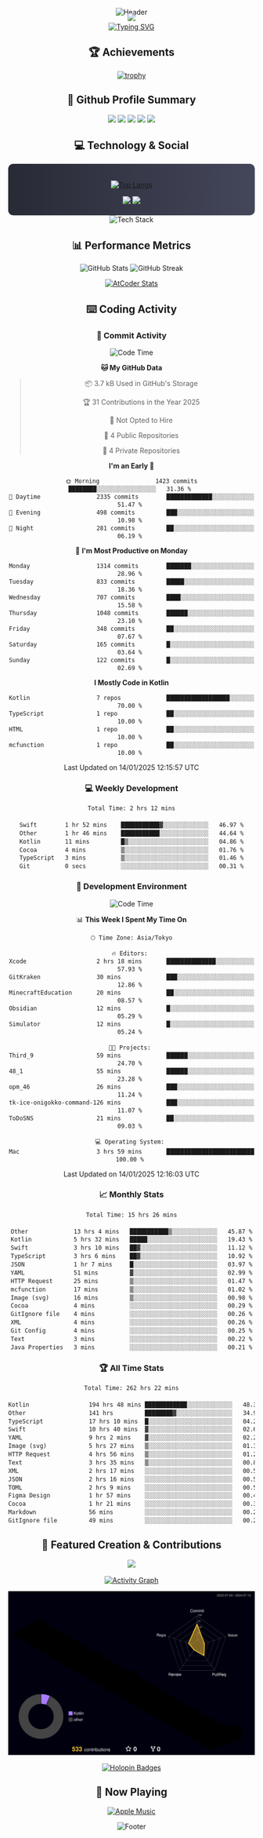 <div align="center">
  
![Header](https://capsule-render.vercel.app/api?type=waving&color=gradient&customColorList=12&height=300&section=header&text=Welcome%20to%20Batapii's%20Universe&fontSize=50&animation=fadeIn&fontAlignY=40&desc=Android%20Developer%20|%20Kotlin%20LOVE%20)

<div style="margin-top: -20px;">
  <img src="https://readme-typing-svg.herokuapp.com/?lines=Crafting+Android+Experiences;Building+Tomorrow's+Apps+Today;Always+Learning,+Always+Growing&font=Fira%20Code&center=true&width=440&height=45&color=f75c7e&vCenter=true&size=22&pause=1000">
</div>

<a href="https://git.io/typing-svg">
  <img src="https://readme-typing-svg.demolab.com?font=Fira+Code&weight=600&size=28&duration=4000&pause=1000&center=true&vCenter=true&width=800&lines=Hey+there!+I'm+Batapii+%F0%9F%91%8B;Android+Developer+from+Japan+%F0%9F%87%AF%F0%9F%87%B5" alt="Typing SVG" />
</a>

## 🏆 Achievements

[![trophy](https://github-profile-trophy.vercel.app/?username=batapii&theme=onestar&no-frame=true&no-bg=true&column=8&rank=SECRET,SSS,SS,S,AAA,AA,A,B,C,?&margin-w=10&margin-h=10)](https://github.com/ryo-ma/github-profile-trophy)

## 🎯 Github Profile Summary

<div align="center">
  <img src="http://github-profile-summary-cards.vercel.app/api/cards/profile-details?username=batapii&theme=radical" />
  <img src="http://github-profile-summary-cards.vercel.app/api/cards/repos-per-language?username=batapii&theme=radical" />
  <img src="http://github-profile-summary-cards.vercel.app/api/cards/most-commit-language?username=batapii&theme=radical" />
  <img src="http://github-profile-summary-cards.vercel.app/api/cards/stats?username=batapii&theme=radical" />
  <img src="http://github-profile-summary-cards.vercel.app/api/cards/productive-time?username=batapii&theme=radical" />
</div>

## 💻 Technology & Social

<div align="center" style="background: linear-gradient(to right, #282A36, #44475A); padding: 20px; border-radius: 10px;">

[![Top Langs](https://github-readme-stats.vercel.app/api/top-langs/?username=batapii
)](https://github.com/anuraghazra/github-readme-stats)

<div style="margin-top: 15px">
<a href="https://github.com/batapii"><img src="https://img.shields.io/github/followers/batapii?style=for-the-badge&logo=github&label=Follow&color=ff6e96&labelColor=282A36"/></a>
<a href="https://twitter.com/batapii3939"><img src="https://img.shields.io/twitter/follow/batapii?style=for-the-badge&logo=twitter&color=1DA1F2&labelColor=282A36&label= Twitter"/></a>
</div>

</div>

<div align="center">
<img src="https://github-readme-tech-stack.vercel.app/api/cards?title=Tech+Stack&align=center&titleAlign=center&fontSize=20&lineHeight=10&lineCount=4&theme=github_dark&width=800&bg=%230D1117&badge=%23161B22&border=%2321262D&titleColor=%2358A6FF&line1=kotlin%2Ckotlin%2C0095D5%3Bandroid%2Candroid%2C00ff00%3Bjetpackcompose%2Cjetpack%2C4285F4%3B&line2=swift%2Cswift%2CFA7343%3Bfirebase%2Cfirebase%2CFFCA28%3Bgithub%2Cgithub%2C181717%3B&line3=typescript%2Ctypescript%2C3178C6%3Bgraphql%2Cgraphql%2CE10098%3Bsupabase%2Csupabase%2C3FCF8E%3B&line4=gradle%2Cgradle%2C02303A%3Bgitkraken%2Cgitkraken%2C179287%3Bpostman%2Cpostman%2CFF6C37%3B" alt="Tech Stack" />
</div>



## 📊 Performance Metrics

<div align="center">

![GitHub Stats](https://github-readme-stats.vercel.app/api?username=batapii&show_icons=true&theme=radical&hide_border=true&bg_color=0D1117)
![GitHub Streak](https://github-readme-streak-stats.herokuapp.com/?user=batapii&theme=radical&hide_border=true&background=0D1117)

[![AtCoder Stats](https://atcoder-readme-stats.vercel.app/stats/batapii3939?theme=dark&show_history=5&width=495)](https://github.com/iwbc-mzk/atcoder-readme-stats)

</div>

## ⌨️ Coding Activity

### 🌟 Commit Activity
<!--START_SECTION:commit-stats-->
![Code Time](http://img.shields.io/badge/Code%20Time-403%20hrs%2022%20mins-blue)

**🐱 My GitHub Data** 

> 📦 3.7 kB Used in GitHub's Storage 
 > 
> 🏆 31 Contributions in the Year 2025
 > 
> 🚫 Not Opted to Hire
 > 
> 📜 4 Public Repositories 
 > 
> 🔑 4 Private Repositories 
 > 
**I'm an Early 🐤** 

```text
🌞 Morning                1423 commits        ████████░░░░░░░░░░░░░░░░░   31.36 % 
🌆 Daytime                2335 commits        █████████████░░░░░░░░░░░░   51.47 % 
🌃 Evening                498 commits         ███░░░░░░░░░░░░░░░░░░░░░░   10.98 % 
🌙 Night                  281 commits         ██░░░░░░░░░░░░░░░░░░░░░░░   06.19 % 
```
📅 **I'm Most Productive on Monday** 

```text
Monday                   1314 commits        ███████░░░░░░░░░░░░░░░░░░   28.96 % 
Tuesday                  833 commits         █████░░░░░░░░░░░░░░░░░░░░   18.36 % 
Wednesday                707 commits         ████░░░░░░░░░░░░░░░░░░░░░   15.58 % 
Thursday                 1048 commits        ██████░░░░░░░░░░░░░░░░░░░   23.10 % 
Friday                   348 commits         ██░░░░░░░░░░░░░░░░░░░░░░░   07.67 % 
Saturday                 165 commits         █░░░░░░░░░░░░░░░░░░░░░░░░   03.64 % 
Sunday                   122 commits         █░░░░░░░░░░░░░░░░░░░░░░░░   02.69 % 
```


**I Mostly Code in Kotlin** 

```text
Kotlin                   7 repos             ██████████████████░░░░░░░   70.00 % 
TypeScript               1 repo              ██░░░░░░░░░░░░░░░░░░░░░░░   10.00 % 
HTML                     1 repo              ██░░░░░░░░░░░░░░░░░░░░░░░   10.00 % 
mcfunction               1 repo              ██░░░░░░░░░░░░░░░░░░░░░░░   10.00 % 
```




 Last Updated on 14/01/2025 12:15:57 UTC
<!--END_SECTION:commit-stats-->

### 💻 Weekly Development
<!--START_SECTION:wakatime-->

```txt
Total Time: 2 hrs 12 mins

Swift        1 hr 52 mins    ███████████▓░░░░░░░░░░░░░   46.97 %
Other        1 hr 46 mins    ███████████░░░░░░░░░░░░░░   44.64 %
Kotlin       11 mins         █▒░░░░░░░░░░░░░░░░░░░░░░░   04.86 %
Cocoa        4 mins          ▒░░░░░░░░░░░░░░░░░░░░░░░░   01.76 %
TypeScript   3 mins          ▒░░░░░░░░░░░░░░░░░░░░░░░░   01.46 %
Git          0 secs          ░░░░░░░░░░░░░░░░░░░░░░░░░   00.31 %
```

<!--END_SECTION:wakatime-->

### 🔨 Development Environment
<!--START_SECTION:dev-stats-->
![Code Time](http://img.shields.io/badge/Code%20Time-403%20hrs%2022%20mins-blue)

📊 **This Week I Spent My Time On** 

```text
🕑︎ Time Zone: Asia/Tokyo

🔥 Editors: 
Xcode                    2 hrs 18 mins       ██████████████░░░░░░░░░░░   57.93 % 
GitKraken                30 mins             ███░░░░░░░░░░░░░░░░░░░░░░   12.86 % 
MinecraftEducation       20 mins             ██░░░░░░░░░░░░░░░░░░░░░░░   08.57 % 
Obsidian                 12 mins             █░░░░░░░░░░░░░░░░░░░░░░░░   05.29 % 
Simulator                12 mins             █░░░░░░░░░░░░░░░░░░░░░░░░   05.24 % 

🐱‍💻 Projects: 
Third_9                  59 mins             ██████░░░░░░░░░░░░░░░░░░░   24.70 % 
48_1                     55 mins             ██████░░░░░░░░░░░░░░░░░░░   23.28 % 
opm_46                   26 mins             ███░░░░░░░░░░░░░░░░░░░░░░   11.24 % 
tk-ice-onigokko-command-126 mins             ███░░░░░░░░░░░░░░░░░░░░░░   11.07 % 
ToDoSNS                  21 mins             ██░░░░░░░░░░░░░░░░░░░░░░░   09.03 % 

💻 Operating System: 
Mac                      3 hrs 59 mins       █████████████████████████   100.00 % 
```


 Last Updated on 14/01/2025 12:16:03 UTC
<!--END_SECTION:dev-stats-->

### 📈 Monthly Stats
<!--START_SECTION:wakamonth-->

```txt
Total Time: 15 hrs 26 mins

Other             13 hrs 4 mins   ███████████▒░░░░░░░░░░░░░   45.87 %
Kotlin            5 hrs 32 mins   █████░░░░░░░░░░░░░░░░░░░░   19.43 %
Swift             3 hrs 10 mins   ██▓░░░░░░░░░░░░░░░░░░░░░░   11.12 %
TypeScript        3 hrs 6 mins    ██▓░░░░░░░░░░░░░░░░░░░░░░   10.92 %
JSON              1 hr 7 mins     █░░░░░░░░░░░░░░░░░░░░░░░░   03.97 %
YAML              51 mins         ▓░░░░░░░░░░░░░░░░░░░░░░░░   02.99 %
HTTP Request      25 mins         ▒░░░░░░░░░░░░░░░░░░░░░░░░   01.47 %
mcfunction        17 mins         ▒░░░░░░░░░░░░░░░░░░░░░░░░   01.02 %
Image (svg)       16 mins         ▒░░░░░░░░░░░░░░░░░░░░░░░░   00.98 %
Cocoa             4 mins          ░░░░░░░░░░░░░░░░░░░░░░░░░   00.29 %
GitIgnore file    4 mins          ░░░░░░░░░░░░░░░░░░░░░░░░░   00.26 %
XML               4 mins          ░░░░░░░░░░░░░░░░░░░░░░░░░   00.26 %
Git Config        4 mins          ░░░░░░░░░░░░░░░░░░░░░░░░░   00.25 %
Text              3 mins          ░░░░░░░░░░░░░░░░░░░░░░░░░   00.22 %
Java Properties   3 mins          ░░░░░░░░░░░░░░░░░░░░░░░░░   00.21 %
```

<!--END_SECTION:wakamonth-->

### 🏆 All Time Stats
<!--START_SECTION:wakaalltime-->

```txt
Total Time: 262 hrs 22 mins

Kotlin                 194 hrs 48 mins ████████████░░░░░░░░░░░░░   48.30 %
Other                  141 hrs         ████████▓░░░░░░░░░░░░░░░░   34.96 %
TypeScript             17 hrs 10 mins  █░░░░░░░░░░░░░░░░░░░░░░░░   04.26 %
Swift                  10 hrs 40 mins  ▓░░░░░░░░░░░░░░░░░░░░░░░░   02.65 %
YAML                   9 hrs 2 mins    ▓░░░░░░░░░░░░░░░░░░░░░░░░   02.24 %
Image (svg)            5 hrs 27 mins   ▒░░░░░░░░░░░░░░░░░░░░░░░░   01.35 %
HTTP Request           4 hrs 56 mins   ▒░░░░░░░░░░░░░░░░░░░░░░░░   01.23 %
Text                   3 hrs 35 mins   ▒░░░░░░░░░░░░░░░░░░░░░░░░   00.89 %
XML                    2 hrs 17 mins   ░░░░░░░░░░░░░░░░░░░░░░░░░   00.57 %
JSON                   2 hrs 16 mins   ░░░░░░░░░░░░░░░░░░░░░░░░░   00.56 %
TOML                   2 hrs 9 mins    ░░░░░░░░░░░░░░░░░░░░░░░░░   00.54 %
Figma Design           1 hr 57 mins    ░░░░░░░░░░░░░░░░░░░░░░░░░   00.49 %
Cocoa                  1 hr 21 mins    ░░░░░░░░░░░░░░░░░░░░░░░░░   00.34 %
Markdown               56 mins         ░░░░░░░░░░░░░░░░░░░░░░░░░   00.24 %
GitIgnore file         49 mins         ░░░░░░░░░░░░░░░░░░░░░░░░░   00.21 %
```

<!--END_SECTION:wakaalltime-->


## 🌟 Featured Creation & Contributions

<div align="center">
  <a href="https://github.com/batapii/ToDoSNS">
    <img src="https://github-readme-stats.vercel.app/api/pin/?username=batapii&repo=ToDoSNS&theme=radical&hide_border=true&bg_color=0D1117" />
  </a>

[![Activity Graph](https://github-readme-activity-graph.vercel.app/graph?username=batapii&custom_title=Contribution%20Graph&hide_border=true&theme=radical&bg_color=0D1117)](https://github.com/ashutosh00710/github-readme-activity-graph)

![3D Contrib](./profile-3d-contrib/profile-night-rainbow.svg)

[![Holopin Badges](https://holopin.me/batapii)](https://holopin.io/@batapii)

</div>

## 🎵 Now Playing

<div align="center">
  
[![Apple Music](https://music-profile.rayriffy.com/theme/dark.svg?uid=001005.6598667d2ffd4a10a4f429edd0ba24c4.1156)](https://github.com/rayriffy/apple-music-github-profile)

</div>

![Footer](https://capsule-render.vercel.app/api?type=waving&color=gradient&customColorList=12&height=100&section=footer)

</div>

